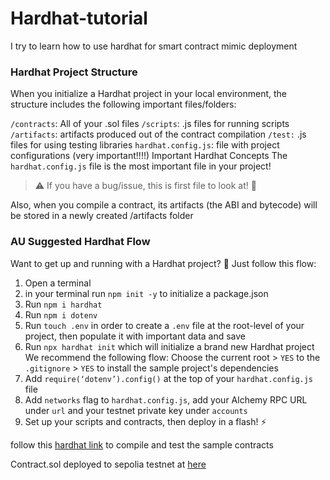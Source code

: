 # Hardhat-tutorial
I try to learn how to use hardhat for smart contract mimic deployment

### Hardhat Project Structure
When you initialize a Hardhat project in your local environment, the structure includes the following important files/folders:

`/contracts`: All of your .sol files
`/scripts`: .js files for running scripts
`/artifacts`: artifacts produced out of the contract compilation
`/test:` .js files for using testing libraries
`hardhat.config.js`: file with project configurations (very important!!!!)
Important Hardhat Concepts
The `hardhat.config.js` file is the most important file in your project!

> ⚠️ If you have a bug/issue, this is first file to look at! 👀

Also, when you compile a contract, its artifacts (the ABI and bytecode) will be stored in a newly created /artifacts folder


### AU Suggested Hardhat Flow
Want to get up and running with a Hardhat project? 🏇 Just follow this flow:

1. Open a terminal
2. in your terminal run `npm init -y` to initialize a package.json
3. Run `npm i hardhat`
4. Run `npm i dotenv`
5. Run `touch .env` in order to create a `.env` file at the root-level of your project, then populate it with important data and save
6. Run `npx hardhat init` which will initialize a brand new Hardhat project
We recommend the following flow: Choose the current root > `YES` to the `.gitignore` > `YES` to install the sample project's dependencies
7. Add `require(‘dotenv’).config()` at the top of your `hardhat.config.js` file
8. Add `networks` flag to `hardhat.config.js`, add your Alchemy RPC URL under `url` and your testnet private key under `accounts`
9. Set up your scripts and contracts, then deploy in a flash! ⚡️

follow this [hardhat link](https://hardhat.org/hardhat-runner/docs/getting-started) to compile and test the sample contracts

Contract.sol deployed to sepolia testnet at [here](https://sepolia.etherscan.io/address/0xB5e7a76A88ee6DB9A637a2bFa580BC816a3B9c73)